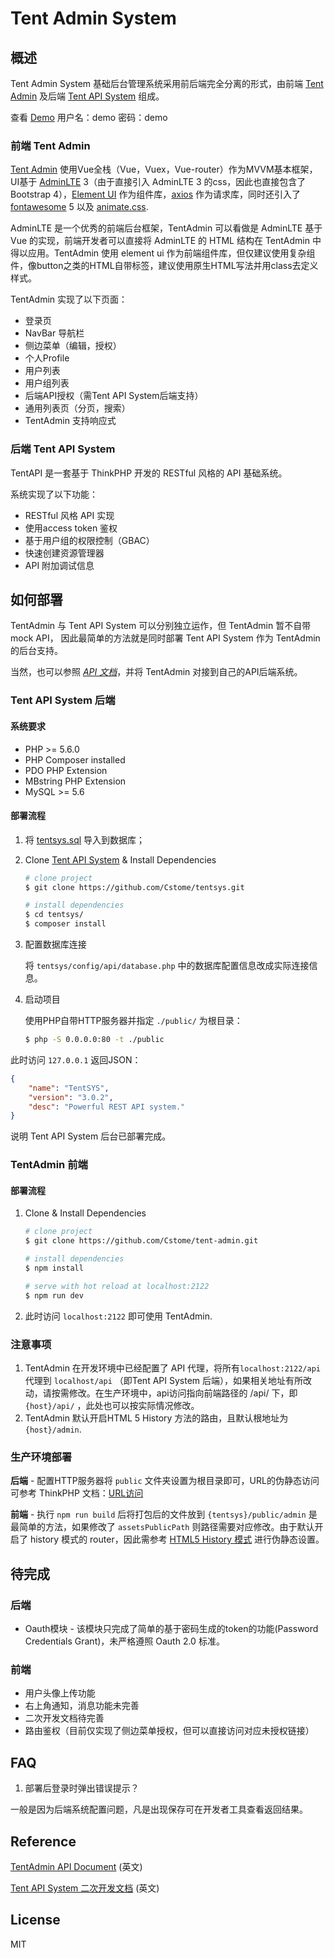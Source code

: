 # Tent Admin System

## 概述

Tent Admin System 基础后台管理系统采用前后端完全分离的形式，由前端 [Tent Admin](https://github.com/Cstome/tent-admin) 及后端 [Tent API System](https://github.com/Cstome/tentsys) 组成。

查看 [Demo](http://tent.demo.tentpay.com/admin/) 用户名：demo 密码：demo

### 前端  Tent Admin

[Tent Admin](https://github.com/Cstome/tent-admin) 使用Vue全栈（Vue，Vuex，Vue-router）作为MVVM基本框架，UI基于 [AdminLTE](https://github.com/almasaeed2010/AdminLTE) 3（由于直接引入 AdminLTE 3 的css，因此也直接包含了Bootstrap 4），[Element UI](https://element.eleme.io/) 作为组件库，[axios](https://github.com/axios/axios) 作为请求库，同时还引入了 [fontawesome](https://fontawesome.com/) 5 以及 [animate.css](https://github.com/daneden/animate.css).

AdminLTE 是一个优秀的前端后台框架，TentAdmin 可以看做是 AdminLTE 基于 Vue 的实现，前端开发者可以直接将 AdminLTE 的 HTML 结构在 TentAdmin 中得以应用。TentAdmin 使用 element ui 作为前端组件库，但仅建议使用复杂组件，像button之类的HTML自带标签，建议使用原生HTML写法并用class去定义样式。

TentAdmin 实现了以下页面：

- 登录页
- NavBar 导航栏
- 侧边菜单（编辑，授权）
- 个人Profile
- 用户列表
- 用户组列表
- 后端API授权（需Tent API System后端支持）
- 通用列表页（分页，搜索）
- TentAdmin 支持响应式

### 后端 Tent API System

TentAPI 是一套基于 ThinkPHP 开发的 RESTful 风格的 API 基础系统。

系统实现了以下功能：

- RESTful 风格 API 实现
- 使用access token 鉴权
- 基于用户组的权限控制（GBAC）
- 快速创建资源管理器
- API 附加调试信息

## 如何部署

TentAdmin 与 Tent API System 可以分别独立运作，但 TentAdmin 暂不自带 mock API， 因此最简单的方法就是同时部署  Tent API System 作为 TentAdmin 的后台支持。

当然，也可以参照 *[API 文档](https://github.com/Cstome/TentAdminSys/blob/master/TentSYS_API_DOC.md)*，并将 TentAdmin 对接到自己的API后端系统。

### Tent API System 后端

#### 系统要求

- PHP >= 5.6.0
- PHP Composer installed
- PDO PHP Extension
- MBstring PHP Extension
- MySQL >= 5.6

#### 部署流程

1. 将 [tentsys.sql](https://github.com/Cstome/TentAdminSys/blob/master/tentsys.sql) 导入到数据库；

2. Clone  [Tent API System](https://github.com/Cstome/tentsys) & Install Dependencies

   ```sh
   # clone project
   $ git clone https://github.com/Cstome/tentsys.git
   
   # install dependencies
   $ cd tentsys/
   $ composer install
   ```

3. 配置数据库连接

   将 `tentsys/config/api/database.php` 中的数据库配置信息改成实际连接信息。

4. 启动项目

   使用PHP自带HTTP服务器并指定 `./public/` 为根目录：

   ```sh
   $ php -S 0.0.0.0:80 -t ./public
   ```

此时访问 `127.0.0.1` 返回JSON：

```json
{
	"name": "TentSYS",
	"version": "3.0.2",
	"desc": "Powerful REST API system."
}
```

说明 Tent API System 后台已部署完成。

### TentAdmin 前端

#### 部署流程

1. Clone & Install Dependencies

   ```sh
   # clone project
   $ git clone https://github.com/Cstome/tent-admin.git
   
   # install dependencies
   $ npm install
   
   # serve with hot reload at localhost:2122
   $ npm run dev
   ```

2. 此时访问 `localhost:2122` 即可使用 TentAdmin.

### 注意事项

1. TentAdmin 在开发环境中已经配置了 API 代理，将所有`localhost:2122/api` 代理到 `localhost/api` （即Tent API System 后端），如果相关地址有所改动，请按需修改。在生产环境中，api访问指向前端路径的 /api/ 下，即 `{host}/api/` ，此处也可以按实际情况修改。
2. TentAdmin 默认开启HTML 5 History 方法的路由，且默认根地址为 `{host}/admin`.

### 生产环境部署

**后端** - 配置HTTP服务器将 `public` 文件夹设置为根目录即可，URL的伪静态访问可参考 ThinkPHP 文档：[URL访问](https://www.kancloud.cn/manual/thinkphp5_1/353955)

**前端** - 执行 `npm run build` 后将打包后的文件放到 `{tentsys}/public/admin` 是最简单的方法，如果修改了 `assetsPublicPath` 则路径需要对应修改。由于默认开启了 history 模式的 router，因此需参考 [HTML5 History 模式](https://router.vuejs.org/zh/guide/essentials/history-mode.html) 进行伪静态设置。

## 待完成

### 后端

- Oauth模块 - 该模块只完成了简单的基于密码生成的token的功能(Password Credentials Grant)，未严格遵照 Oauth 2.0 标准。

### 前端

- 用户头像上传功能
- 右上角通知，消息功能未完善
- 二次开发文档待完善
- 路由鉴权（目前仅实现了侧边菜单授权，但可以直接访问对应未授权链接）

## FAQ

1. 部署后登录时弹出错误提示？

一般是因为后端系统配置问题，凡是出现保存可在开发者工具查看返回结果。

## Reference

[TentAdmin API Document](https://github.com/Cstome/TentAdminSys/blob/master/TentSYS_API_DOC.md) (英文)

[Tent API System 二次开发文档](https://github.com/Cstome/TentAdminSys/blob/master/TentSYS_DEV_DOC.md) (英文)

## License

MIT